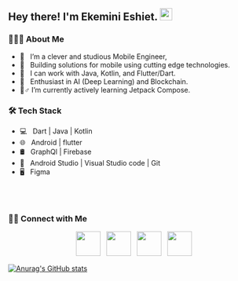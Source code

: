 <h2> Hey there! I'm Ekemini Eshiet. <img src="https://github.com/souvikguria98/souvikguria98/blob/master/Hi.gif" width="25"></h2>

<h3> 👨🏻‍💻 About Me </h3>

- 🔭 &nbsp; I’m a clever and studious Mobile Engineer,
- 🤔 &nbsp; Building solutions for mobile using cutting edge technologies.
- 💼 &nbsp; I can work with Java, Kotlin, and Flutter/Dart.
- 🌱 &nbsp; Enthusiast in AI (Deep Learning) and Blockchain.
- 👯♂ I’m currently actively learning Jetpack Compose.

<h3>🛠 Tech Stack</h3>

- 💻 &nbsp; Dart | Java | Kotlin
- 🌐 &nbsp; Android | flutter
- 🛢 &nbsp; GraphQl | Firebase
- 🔧 &nbsp; Android Studio | Visual Studio code | Git
- 🖥 &nbsp; Figma

<br>

<!-- <img align="center" src="https://github-readme-stats.vercel.app/api?username=Uticodes&include_all_commits=true&count_private=true&show_icons=true&line_height=20&title_color=7A7ADB&icon_color=2234AE&text_color=D3D3D3&bg_color=0,000000,130F40" alt="Uticodes's Github Stats">
 -->
</br>

<!-- [![Top Langs](https://github-readme-stats.vercel.app/api/top-langs/?username=Ekeminie&layout=compact&text_color=daf7dc&bg_color=151515)](https://github.com/devSouvik/github-readme-stats) -->


<h3> 🤝🏻 Connect with Me </h3>

<p align="center">
&nbsp; <a href="https://twitter.com/eshietkemi" target="_blank" rel="noopener noreferrer"><img src="https://img.icons8.com/plasticine/100/000000/twitter.png" width="50" /></a>
&nbsp; <a href="https://www.instagram.com/eshiet_kemi/" target="_blank" rel="noopener noreferrer"><img src="https://img.icons8.com/plasticine/100/000000/instagram-new.png" width="50" /></a>
&nbsp; <a href="https://www.linkedin.com/in/ekeminieshiet/" target="_blank" rel="noopener noreferrer"><img src="https://img.icons8.com/plasticine/100/000000/linkedin.png" width="50" /></a>
&nbsp; <a href="mailto:eshietekemini8@gmail.com" target="_blank" rel="noopener noreferrer"><img src="https://img.icons8.com/plasticine/100/000000/gmail.png"  width="50" /></a>
</p> 


[![Anurag's GitHub stats](https://github-readme-stats.vercel.app/api?Ekeminie=anuraghazra)](https://github.com/anuraghazra/github-readme-stats)
